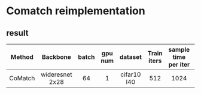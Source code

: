 # Comatch reimplementation


## result
| Method | Backbone | batch | gpu num |  dataset |Train iters | sample time per iter | metric|
|:------:|:--------:|:-----:|:--------:|:-------------------:|:--------------:|:-------:|:--------:|
|CoMatch|wideresnet 2x28|64|1|cifar10 l40 |512|1024| 92.32±1.56   |
